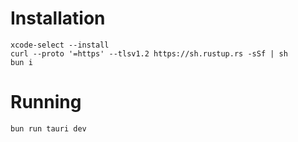 # Installation

```
xcode-select --install
curl --proto '=https' --tlsv1.2 https://sh.rustup.rs -sSf | sh
bun i
```

# Running

```
bun run tauri dev
```
